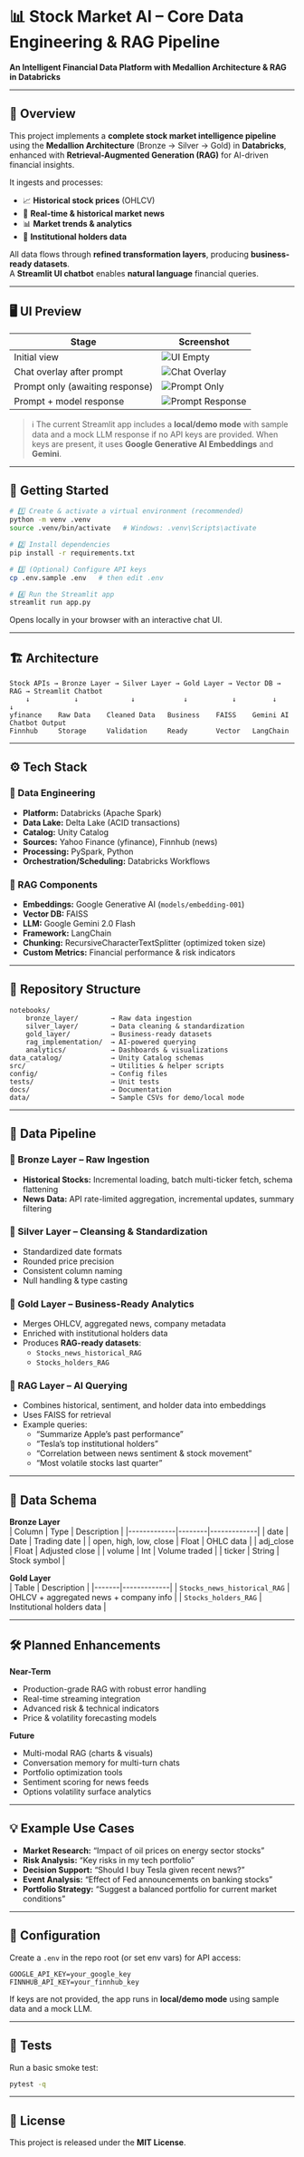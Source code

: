 
# 📊 Stock Market AI – Core Data Engineering & RAG Pipeline  
**An Intelligent Financial Data Platform with Medallion Architecture & RAG in Databricks**

---

## 🧠 Overview

This project implements a **complete stock market intelligence pipeline** using the **Medallion Architecture** (Bronze → Silver → Gold) in **Databricks**, enhanced with **Retrieval-Augmented Generation (RAG)** for AI-driven financial insights.  

It ingests and processes:  
- 📈 **Historical stock prices** (OHLCV)  
- 📰 **Real-time & historical market news**  
- 📊 **Market trends & analytics**  
- 🏢 **Institutional holders data**  

All data flows through **refined transformation layers**, producing **business-ready datasets**.  
A **Streamlit UI chatbot** enables **natural language** financial queries.

---

## 🖥 UI Preview

| Stage | Screenshot |
|-------|------------|
| Initial view | ![UI Empty](https://github.com/user-attachments/assets/caed6ed4-d8bc-4c16-8815-f6f079506c0f) |
| Chat overlay after prompt | ![Chat Overlay](https://github.com/user-attachments/assets/f9a52fe8-4588-425c-87c0-ed226f0ef211) |
| Prompt only (awaiting response) | ![Prompt Only](https://github.com/user-attachments/assets/90323d38-c883-4dad-800d-b6a256a8375e) |
| Prompt + model response | ![Prompt Response](https://github.com/user-attachments/assets/39a0ba32-fbb0-43ff-8964-649efc81bec8) |

> ℹ️ The current Streamlit app includes a **local/demo mode** with sample data and a mock LLM response if no API keys are provided. When keys are present, it uses **Google Generative AI Embeddings** and **Gemini**.

---

## 🚀 Getting Started

```bash
# 1️⃣ Create & activate a virtual environment (recommended)
python -m venv .venv
source .venv/bin/activate   # Windows: .venv\Scripts\activate

# 2️⃣ Install dependencies
pip install -r requirements.txt

# 3️⃣ (Optional) Configure API keys
cp .env.sample .env   # then edit .env

# 4️⃣ Run the Streamlit app
streamlit run app.py
```

Opens locally in your browser with an interactive chat UI.

---

## 🏗 Architecture

```
Stock APIs → Bronze Layer → Silver Layer → Gold Layer → Vector DB → RAG → Streamlit Chatbot
    ↓           ↓             ↓            ↓           ↓         ↓            ↓
yfinance    Raw Data    Cleaned Data   Business    FAISS    Gemini AI   Chatbot Output
Finnhub     Storage     Validation     Ready       Vector   LangChain   
```

---

## ⚙️ Tech Stack

### 📂 Data Engineering
- **Platform:** Databricks (Apache Spark)
- **Data Lake:** Delta Lake (ACID transactions)
- **Catalog:** Unity Catalog
- **Sources:** Yahoo Finance (yfinance), Finnhub (news)
- **Processing:** PySpark, Python
- **Orchestration/Scheduling:** Databricks Workflows

### 🤖 RAG Components
- **Embeddings:** Google Generative AI (`models/embedding-001`)
- **Vector DB:** FAISS
- **LLM:** Google Gemini 2.0 Flash
- **Framework:** LangChain
- **Chunking:** RecursiveCharacterTextSplitter (optimized token size)
- **Custom Metrics:** Financial performance & risk indicators

---

## 📂 Repository Structure

```
notebooks/
    bronze_layer/        → Raw data ingestion
    silver_layer/        → Data cleaning & standardization
    gold_layer/          → Business-ready datasets
    rag_implementation/  → AI-powered querying
    analytics/           → Dashboards & visualizations
data_catalog/            → Unity Catalog schemas
src/                     → Utilities & helper scripts
config/                  → Config files
tests/                   → Unit tests
docs/                    → Documentation
data/                    → Sample CSVs for demo/local mode
```

---

## 🔄 Data Pipeline

### 🥉 Bronze Layer – Raw Ingestion
- **Historical Stocks:** Incremental loading, batch multi-ticker fetch, schema flattening  
- **News Data:** API rate-limited aggregation, incremental updates, summary filtering  

### 🥈 Silver Layer – Cleansing & Standardization
- Standardized date formats  
- Rounded price precision  
- Consistent column naming  
- Null handling & type casting  

### 🥇 Gold Layer – Business-Ready Analytics
- Merges OHLCV, aggregated news, company metadata  
- Enriched with institutional holders data  
- Produces **RAG-ready datasets**:  
  - `Stocks_news_historical_RAG`
  - `Stocks_holders_RAG`

### 🤖 RAG Layer – AI Querying
- Combines historical, sentiment, and holder data into embeddings  
- Uses FAISS for retrieval  
- Example queries:
  - “Summarize Apple’s past performance”
  - “Tesla’s top institutional holders”
  - “Correlation between news sentiment & stock movement”
  - “Most volatile stocks last quarter”

---

## 📜 Data Schema

**Bronze Layer**  
| Column      | Type   | Description |
|-------------|--------|-------------|
| date        | Date   | Trading date |
| open, high, low, close | Float | OHLC data |
| adj_close   | Float  | Adjusted close |
| volume      | Int    | Volume traded |
| ticker      | String | Stock symbol |

**Gold Layer**  
| Table | Description |
|-------|-------------|
| `Stocks_news_historical_RAG` | OHLCV + aggregated news + company info |
| `Stocks_holders_RAG` | Institutional holders data |

---

## 🛠 Planned Enhancements

**Near-Term**
- Production-grade RAG with robust error handling  
- Real-time streaming integration  
- Advanced risk & technical indicators  
- Price & volatility forecasting models  

**Future**
- Multi-modal RAG (charts & visuals)  
- Conversation memory for multi-turn chats  
- Portfolio optimization tools  
- Sentiment scoring for news feeds  
- Options volatility surface analytics  

---

## 💡 Example Use Cases
- **Market Research:** “Impact of oil prices on energy sector stocks”  
- **Risk Analysis:** “Key risks in my tech portfolio”  
- **Decision Support:** “Should I buy Tesla given recent news?”  
- **Event Analysis:** “Effect of Fed announcements on banking stocks”  
- **Portfolio Strategy:** “Suggest a balanced portfolio for current market conditions”  

---

## 🔐 Configuration

Create a `.env` in the repo root (or set env vars) for API access:

```
GOOGLE_API_KEY=your_google_key
FINNHUB_API_KEY=your_finnhub_key
```

If keys are not provided, the app runs in **local/demo mode** using sample data and a mock LLM.

---

## 🧪 Tests

Run a basic smoke test:

```bash
pytest -q
```

---

## 📜 License

This project is released under the **MIT License**.
